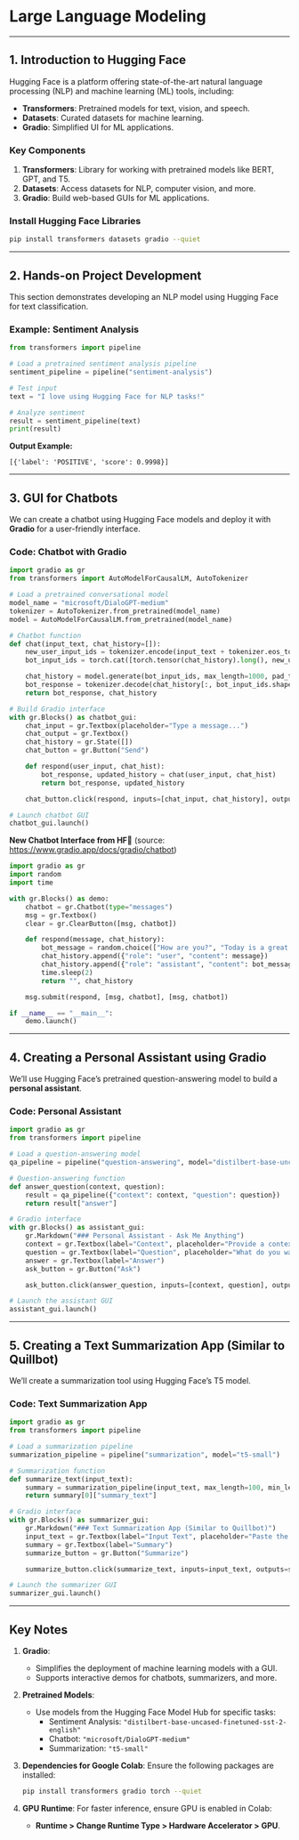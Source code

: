 # **Large Language Modeling**

---

## **1. Introduction to Hugging Face**

Hugging Face is a platform offering state-of-the-art natural language processing (NLP) and machine learning (ML) tools, including:
- **Transformers**: Pretrained models for text, vision, and speech.
- **Datasets**: Curated datasets for machine learning.
- **Gradio**: Simplified UI for ML applications.

### **Key Components**
1. **Transformers**: Library for working with pretrained models like BERT, GPT, and T5.
2. **Datasets**: Access datasets for NLP, computer vision, and more.
3. **Gradio**: Build web-based GUIs for ML applications.

### **Install Hugging Face Libraries**
```bash
pip install transformers datasets gradio --quiet
```

---

## **2. Hands-on Project Development**

This section demonstrates developing an NLP model using Hugging Face for text classification.

### **Example: Sentiment Analysis**

```python
from transformers import pipeline

# Load a pretrained sentiment analysis pipeline
sentiment_pipeline = pipeline("sentiment-analysis")

# Test input
text = "I love using Hugging Face for NLP tasks!"

# Analyze sentiment
result = sentiment_pipeline(text)
print(result)
```

**Output Example:**
```plaintext
[{'label': 'POSITIVE', 'score': 0.9998}]
```

---

## **3. GUI for Chatbots**

We can create a chatbot using Hugging Face models and deploy it with **Gradio** for a user-friendly interface.

### **Code: Chatbot with Gradio**
```python
import gradio as gr
from transformers import AutoModelForCausalLM, AutoTokenizer

# Load a pretrained conversational model
model_name = "microsoft/DialoGPT-medium"
tokenizer = AutoTokenizer.from_pretrained(model_name)
model = AutoModelForCausalLM.from_pretrained(model_name)

# Chatbot function
def chat(input_text, chat_history=[]):
    new_user_input_ids = tokenizer.encode(input_text + tokenizer.eos_token, return_tensors="pt")
    bot_input_ids = torch.cat([torch.tensor(chat_history).long(), new_user_input_ids], dim=-1) if chat_history else new_user_input_ids

    chat_history = model.generate(bot_input_ids, max_length=1000, pad_token_id=tokenizer.eos_token_id)
    bot_response = tokenizer.decode(chat_history[:, bot_input_ids.shape[-1]:][0], skip_special_tokens=True)
    return bot_response, chat_history

# Build Gradio interface
with gr.Blocks() as chatbot_gui:
    chat_input = gr.Textbox(placeholder="Type a message...")
    chat_output = gr.Textbox()
    chat_history = gr.State([])
    chat_button = gr.Button("Send")

    def respond(user_input, chat_hist):
        bot_response, updated_history = chat(user_input, chat_hist)
        return bot_response, updated_history

    chat_button.click(respond, inputs=[chat_input, chat_history], outputs=[chat_output, chat_history])

# Launch chatbot GUI
chatbot_gui.launch()
```

**New Chatbot Interface from HF🤗** (source: https://www.gradio.app/docs/gradio/chatbot)
```python
import gradio as gr
import random
import time

with gr.Blocks() as demo:
    chatbot = gr.Chatbot(type="messages")
    msg = gr.Textbox()
    clear = gr.ClearButton([msg, chatbot])

    def respond(message, chat_history):
        bot_message = random.choice(["How are you?", "Today is a great day", "I'm very hungry"])
        chat_history.append({"role": "user", "content": message})
        chat_history.append({"role": "assistant", "content": bot_message})
        time.sleep(2)
        return "", chat_history

    msg.submit(respond, [msg, chatbot], [msg, chatbot])

if __name__ == "__main__":
    demo.launch()
```

---

## **4. Creating a Personal Assistant using Gradio**

We’ll use Hugging Face’s pretrained question-answering model to build a **personal assistant**.

### **Code: Personal Assistant**
```python
import gradio as gr
from transformers import pipeline

# Load a question-answering model
qa_pipeline = pipeline("question-answering", model="distilbert-base-uncased-distilled-squad")

# Question-answering function
def answer_question(context, question):
    result = qa_pipeline({"context": context, "question": question})
    return result["answer"]

# Gradio interface
with gr.Blocks() as assistant_gui:
    gr.Markdown("### Personal Assistant - Ask Me Anything")
    context = gr.Textbox(label="Context", placeholder="Provide a context (e.g., article, paragraph, etc.)")
    question = gr.Textbox(label="Question", placeholder="What do you want to know?")
    answer = gr.Textbox(label="Answer")
    ask_button = gr.Button("Ask")

    ask_button.click(answer_question, inputs=[context, question], outputs=answer)

# Launch the assistant GUI
assistant_gui.launch()
```

---

## **5. Creating a Text Summarization App (Similar to Quillbot)**

We’ll create a summarization tool using Hugging Face’s T5 model.

### **Code: Text Summarization App**
```python
import gradio as gr
from transformers import pipeline

# Load a summarization pipeline
summarization_pipeline = pipeline("summarization", model="t5-small")

# Summarization function
def summarize_text(input_text):
    summary = summarization_pipeline(input_text, max_length=100, min_length=30, do_sample=False)
    return summary[0]["summary_text"]

# Gradio interface
with gr.Blocks() as summarizer_gui:
    gr.Markdown("### Text Summarization App (Similar to Quillbot)")
    input_text = gr.Textbox(label="Input Text", placeholder="Paste the text you want to summarize here...")
    summary = gr.Textbox(label="Summary")
    summarize_button = gr.Button("Summarize")

    summarize_button.click(summarize_text, inputs=input_text, outputs=summary)

# Launch the summarizer GUI
summarizer_gui.launch()
```

---

## **Key Notes**

1. **Gradio**:
   - Simplifies the deployment of machine learning models with a GUI.
   - Supports interactive demos for chatbots, summarizers, and more.

2. **Pretrained Models**:
   - Use models from the Hugging Face Model Hub for specific tasks:
     - Sentiment Analysis: `"distilbert-base-uncased-finetuned-sst-2-english"`
     - Chatbot: `"microsoft/DialoGPT-medium"`
     - Summarization: `"t5-small"`

3. **Dependencies for Google Colab**:
   Ensure the following packages are installed:
   ```bash
   pip install transformers gradio torch --quiet
   ```

4. **GPU Runtime**:
   For faster inference, ensure GPU is enabled in Colab:
   - **Runtime > Change Runtime Type > Hardware Accelerator > GPU**.
